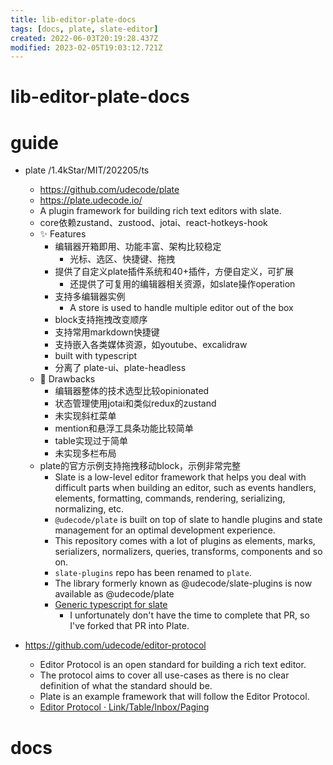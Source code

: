 ```yaml
---
title: lib-editor-plate-docs
tags: [docs, plate, slate-editor]
created: 2022-06-03T20:19:28.437Z
modified: 2023-02-05T19:03:12.721Z
---
```


# lib-editor-plate-docs

# guide

- plate /1.4kStar/MIT/202205/ts
  - https://github.com/udecode/plate
  - https://plate.udecode.io/
  - A plugin framework for building rich text editors with slate.
  - core依赖zustand、zustood、jotai、react-hotkeys-hook
  - ✨ Features
    - 编辑器开箱即用、功能丰富、架构比较稳定
      - 光标、选区、快捷键、拖拽
    - 提供了自定义plate插件系统和40+插件，方便自定义，可扩展
      - 还提供了可复用的编辑器相关资源，如slate操作operation
    - 支持多编辑器实例
      - A store is used to handle multiple editor out of the box
    - block支持拖拽改变顺序
    - 支持常用markdown快捷键
    - 支持嵌入各类媒体资源，如youtube、excalidraw
    - built with typescript
    - 分离了 plate-ui、plate-headless
  - 🐛 Drawbacks
    - 编辑器整体的技术选型比较opinionated
    - 状态管理使用jotai和类似redux的zustand
    - 未实现斜杠菜单
    - mention和悬浮工具条功能比较简单
    - table实现过于简单
    - 未实现多栏布局
  - plate的官方示例支持拖拽移动block，示例非常完整
    - Slate is a low-level editor framework that helps you deal with difficult parts when building an editor, such as events handlers, elements, formatting, commands, rendering, serializing, normalizing, etc.
    - `@udecode/plate` is built on top of slate to handle plugins and state management for an optimal development experience. 
    - This repository comes with a lot of plugins as elements, marks, serializers, normalizers, queries, transforms, components and so on.
    - `slate-plugins` repo has been renamed to `plate`.
    - The library formerly known as @udecode/slate-plugins is now available as @udecode/plate
    - [Generic typescript for slate](https://github.com/ianstormtaylor/slate/pull/4177)
      - I unfortunately don't have the time to complete that PR, so I've forked that PR into Plate.

- https://github.com/udecode/editor-protocol
  - Editor Protocol is an open standard for building a rich text editor. 
  - The protocol aims to cover all use-cases as there is no clear definition of what the standard should be.
  - Plate is an example framework that will follow the Editor Protocol.
  - [Editor Protocol · Link/Table/Inbox/Paging](https://github.com/udecode/editor-protocol/issues/1)
# docs
